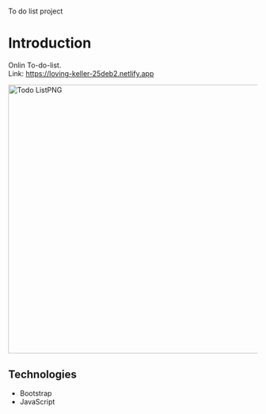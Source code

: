 # 
To do list project



 
 
 
 
 # Introduction
Onlin To-do-list.  
Link: https://loving-keller-25deb2.netlify.app

<img width="542" alt="Todo ListPNG" src="https://user-images.githubusercontent.com/57451519/88386151-7c38df80-cdb8-11ea-8c22-551d817eb048.PNG">


## Technologies
- Bootstrap
- JavaScript

 

